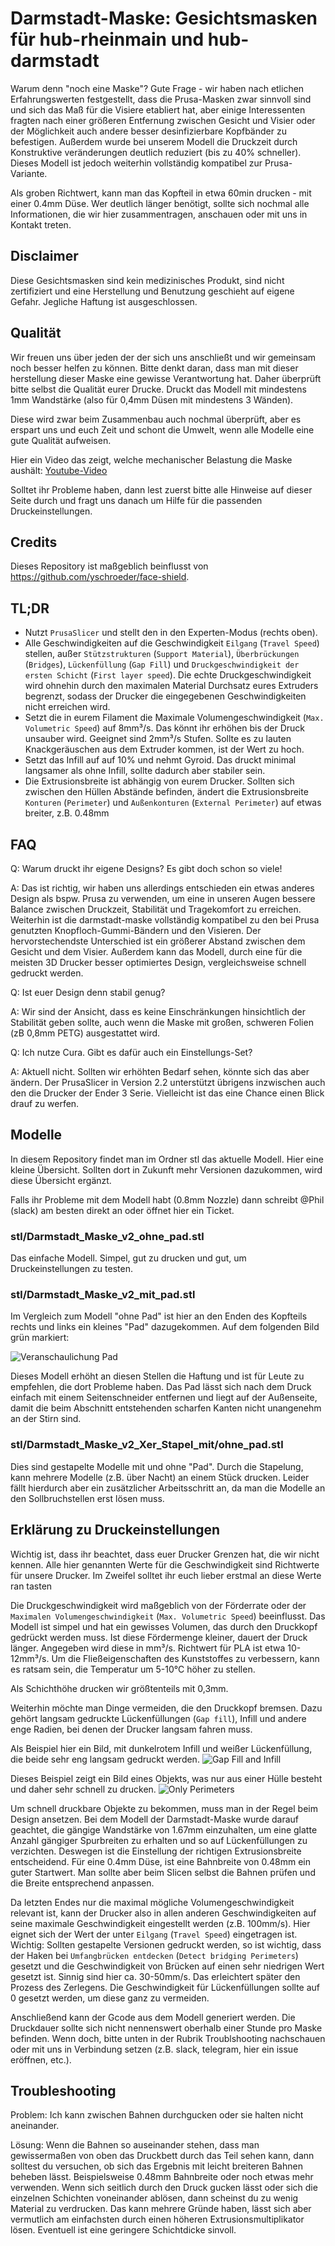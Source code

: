 # Darmstadt-Maske: Gesichtsmasken für hub-rheinmain und hub-darmstadt

Warum denn "noch eine Maske"? 
Gute Frage - wir haben nach etlichen Erfahrungswerten festgestellt, dass die Prusa-Masken zwar sinnvoll sind und sich das Maß für die Visiere etabliert hat, aber einige Interessenten fragten nach einer größeren Entfernung zwischen Gesicht und Visier oder der Möglichkeit auch andere besser desinfizierbare Kopfbänder zu befestigen.
Außerdem wurde bei unserem Modell die Druckzeit durch Konstruktive veränderungen deutlich reduziert (bis zu 40% schneller).
Dieses Modell ist jedoch weiterhin vollständig kompatibel zur Prusa-Variante.

Als groben Richtwert, kann man das Kopfteil in etwa 60min drucken - mit einer 0.4mm Düse.
Wer deutlich länger benötigt, sollte sich nochmal alle Informationen, die wir hier zusammentragen, anschauen oder mit uns in Kontakt treten.

## Disclaimer

Diese Gesichtsmasken sind kein medizinisches Produkt, sind nicht zertifiziert und eine Herstellung und Benutzung geschieht auf eigene Gefahr. Jegliche Haftung ist ausgeschlossen.

## Qualität

Wir freuen uns über jeden der der sich uns anschließt und wir gemeinsam noch besser helfen zu können.
Bitte denkt daran, dass man mit dieser herstellung dieser Maske eine gewisse Verantwortung hat.
Daher überprüft bitte selbst die Qualität eurer Drucke.
Druckt das Modell mit mindestens 1mm Wandstärke (also für 0,4mm Düsen mit mindestens 3 Wänden).

Diese wird zwar beim Zusammenbau auch nochmal überprüft, aber es erspart uns und euch Zeit und schont die Umwelt, wenn alle Modelle eine gute Qualität aufweisen.

Hier ein Video das zeigt, welche mechanischer Belastung die Maske aushält:
[Youtube-Video](https://youtu.be/hdetuEkw_Qs )

Solltet ihr Probleme haben, dann lest zuerst bitte alle Hinweise auf dieser Seite durch und fragt uns danach um Hilfe für die passenden Druckeinstellungen.

## Credits

Dieses Repository ist maßgeblich beinflusst von https://github.com/yschroeder/face-shield.

## TL;DR

* Nutzt `PrusaSlicer` und stellt den in den Experten-Modus (rechts oben).
* Alle Geschwindigkeiten auf die Geschwindigkeit `Eilgang` (`Travel Speed`) stellen, außer `Stützstrukturen` (`Support Material`), `Überbrückungen` (`Bridges`), `Lückenfüllung` (`Gap Fill`) und `Druckgeschwindigkeit der ersten Schicht` (`First layer speed`). Die echte Druckgeschwindigkeit wird ohnehin durch den maximalen Material Durchsatz eures Extruders begrenzt, sodass der Drucker die eingegebenen Geschwindigkeiten nicht erreichen wird.
* Setzt die in eurem Filament die Maximale Volumengeschwindigkeit (`Max. Volumetric Speed`) auf 8mm³/s. Das könnt ihr erhöhen bis der Druck unsauber wird. Geeignet sind 2mm³/s Stufen. Sollte es zu lauten Knackgeräuschen aus dem Extruder kommen, ist der Wert zu hoch.
* Setzt das Infill auf auf 10% und nehmt Gyroid. Das druckt minimal langsamer als ohne Infill, sollte dadurch aber stabiler sein.
* Die Extrusionsbreite ist abhängig von eurem Drucker. Sollten sich zwischen den Hüllen Abstände befinden, ändert die Extrusionsbreite `Konturen` (`Perimeter`) und `Außenkonturen` (`External Perimeter`) auf etwas breiter, z.B. 0.48mm

## FAQ

Q: Warum druckt ihr eigene Designs? Es gibt doch schon so viele!

A: Das ist richtig, wir haben uns allerdings entschieden ein etwas anderes Design als bspw. Prusa zu verwenden, um eine in unseren Augen bessere Balance zwischen Druckzeit, Stabilität und Tragekomfort zu erreichen. Weiterhin ist die darmstadt-maske vollständig kompatibel zu den bei Prusa genutzten Knopfloch-Gummi-Bändern und den Visieren. Der hervorstechendste Unterschied ist ein größerer Abstand zwischen dem Gesicht und dem Visier. Außerdem kann das Modell, durch eine für die meisten 3D Drucker besser optimiertes Design, vergleichsweise schnell gedruckt werden.


Q: Ist euer Design denn stabil genug?

A: Wir sind der Ansicht, dass es keine Einschränkungen hinsichtlich der Stabilität geben sollte, auch wenn die Maske mit großen, schweren Folien (zB 0,8mm PETG) ausgestattet wird.

Q: Ich nutze Cura. Gibt es dafür auch ein Einstellungs-Set?

A: Aktuell nicht. Sollten wir erhöhten Bedarf sehen, könnte sich das aber ändern. Der PrusaSlicer in Version 2.2 unterstützt übrigens inzwischen auch den die Drucker der Ender 3 Serie. Vielleicht ist das eine Chance einen Blick drauf zu werfen.

## Modelle

In diesem Repository findet man im Ordner stl das aktuelle Modell.
Hier eine kleine Übersicht.
Sollten dort in Zukunft mehr Versionen dazukommen, wird diese Übersicht ergänzt.

Falls ihr Probleme mit dem Modell habt (0.8mm Nozzle) dann schreibt @Phil (slack) am besten direkt an oder öffnet hier ein Ticket.

### stl/Darmstadt_Maske_v2_ohne_pad.stl
Das einfache Modell. Simpel, gut zu drucken und gut, um Druckeinstellungen zu testen.

### stl/Darmstadt_Maske_v2_mit_pad.stl
Im Vergleich zum Modell "ohne Pad" ist hier an den Enden des Kopfteils rechts und links ein kleines "Pad" dazugekommen.
Auf dem folgenden Bild grün markiert:

![Veranschaulichung Pad](https://raw.githubusercontent.com/Phil1988/darmstadt-maske/master/pad.PNG)

Dieses Modell erhöht an diesen Stellen die Haftung und ist für Leute zu empfehlen, die dort Probleme haben.
Das Pad lässt sich nach dem Druck einfach mit einem Seitenschneider entfernen und liegt auf der Außenseite, damit die beim Abschnitt entstehenden scharfen Kanten nicht unangenehm an der Stirn sind.


### stl/Darmstadt_Maske_v2_Xer_Stapel_mit/ohne_pad.stl
Dies sind gestapelte Modelle mit und ohne "Pad".
Durch die Stapelung, kann mehrere Modelle (z.B. über Nacht) an einem Stück drucken.
Leider fällt hierdurch aber ein zusätzlicher Arbeitsschritt an, da man die Modelle an den Sollbruchstellen erst lösen muss.
 
 
## Erklärung zu Druckeinstellungen

Wichtig ist, dass ihr beachtet, dass euer Drucker Grenzen hat, die wir nicht kennen.
Alle hier genannten Werte für die Geschwindigkeit sind Richtwerte für unsere Drucker.
Im Zweifel solltet ihr euch lieber erstmal an diese Werte ran tasten

Die Druckgeschwindigkeit wird maßgeblich von der Förderrate oder der `Maximalen Volumengeschwindigkeit` (`Max. Volumetric Speed`) beeinflusst. Das Modell ist simpel und hat ein gewisses Volumen, das durch den Druckkopf gedrückt werden muss. Ist diese Fördermenge kleiner, dauert der Druck länger. Angegeben wird diese in mm³/s. Richtwert für PLA ist etwa 10-12mm³/s.
Um die Fließeigenschaften des Kunststoffes zu verbessern, kann es ratsam sein, die Temperatur um 5-10°C höher zu stellen.

Als Schichthöhe drucken wir größtenteils mit 0,3mm.

Weiterhin möchte man Dinge vermeiden, die den Druckkopf bremsen. Dazu gehört langsam gedruckte Lückenfüllungen (`Gap fill`), Infill und andere enge Radien, bei denen der Drucker langsam fahren muss.

Als Beispiel hier ein Bild, mit dunkelrotem Infill und weißer Lückenfüllung, die beide sehr eng langsam gedruckt werden.
![Gap Fill and Infill][gap_infill]

Dieses Beispiel zeigt ein Bild eines Objekts, was nur aus einer Hülle besteht und daher sehr schnell zu drucken.
![Only Perimeters][perimeter]

Um schnell druckbare Objekte zu bekommen, muss man in der Regel beim Design ansetzen. Bei dem Modell der Darmstadt-Maske wurde darauf geachtet, die gängige Wandstärke von 1.67mm einzuhalten, um eine glatte Anzahl gängiger Spurbreiten zu erhalten und so auf Lückenfüllungen zu verzichten. Deswegen ist die Einstellung der richtigen Extrusionsbreite entscheidend. 
Für eine 0.4mm Düse, ist eine Bahnbreite von 0.48mm ein guter Startwert. Man sollte aber beim Slicen selbst die Bahnen prüfen und die Breite entsprechend anpassen.

Da letzten Endes nur die maximal mögliche Volumengeschwindigkeit relevant ist, kann der Drucker also in allen anderen Geschwindigkeiten auf seine maximale Geschwindigkeit eingestellt werden (z.B. 100mm/s). Hier eignet sich der Wert der unter `Eilgang` (`Travel Speed`) eingetragen ist. Wichtig: Sollten gestapelte Versionen gedruckt werden, so ist wichtig, dass der Haken bei `Umfangbrücken entdecken` (`Detect bridging Perimeters`) gesetzt und die Geschwindigkeit von Brücken auf einen sehr niedrigen Wert gesetzt ist. Sinnig sind hier ca. 30-50mm/s. Das erleichtert später den Prozess des Zerlegens. Die Geschwindigkeit für Lückenfüllungen sollte auf 0 gesetzt werden, um diese ganz zu vermeiden.

Anschließend kann der Gcode aus dem Modell generiert werden. Die Druckdauer sollte sich nicht nennenswert oberhalb einer Stunde pro Maske befinden. Wenn doch, bitte unten in der Rubrik Troublshooting nachschauen oder mit uns in Verbindung setzen (z.B. slack, telegram, hier ein issue eröffnen, etc.).

## Troubleshooting

Problem: Ich kann zwischen Bahnen durchgucken oder sie halten nicht aneinander.

Lösung: Wenn die Bahnen so auseinander stehen, dass man gewissermaßen von oben das Druckbett durch das Teil sehen kann, dann solltest du versuchen, ob sich das Ergebnis mit leicht breiteren Bahnen beheben lässt. Beispielsweise 0.48mm Bahnbreite oder noch etwas mehr verwenden. Wenn sich seitlich durch den Druck gucken lässt oder sich die einzelnen Schichten voneinander ablösen, dann scheinst du zu wenig Material zu verdrucken. Das kann mehrere Gründe haben, lässt sich aber vermutlich am einfachsten durch einen höheren Extrusionsmultiplikator lösen. Eventuell ist eine geringere Schichtdicke sinvoll.

[gap_infill]: gap_infill.PNG "Infill und Lückenfüllungen"

[perimeter]: perimeter.PNG "Nur Hüllen"
